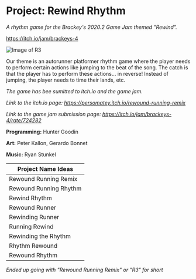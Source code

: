 # Project: Rewind Rhythm 
<i> A rhythm game for the Brackey's 2020.2 Game Jam themed "Rewind". </i>

https://itch.io/jam/brackeys-4

![Image of R3](https://img.itch.zone/aW1nLzQwMTY5OTgucG5n/315x250%23c/77oO7X.png)

Our theme is an autorunner platformer rhythm game where the player needs to perform certain actions like jumping to the beat of the song. The catch is that the player has to perform these actions... in reverse! Instead of jumping, the player needs to time their lands, etc. </i> 

<i>
The game has bee sumitted to itch.io and the game jam. 

Link to the itch.io page: https://persomatey.itch.io/rewound-running-remix 

Link to the game jam submission page: https://itch.io/jam/brackeys-4/rate/724282 
</i>

<b>Programming:</b> Hunter Goodin 

<b>Art:</b> Peter Kallon, Gerardo Bonnet 

<b>Music:</b> Ryan Stunkel 

Project Name Ideas |
------------------ |
Rewound Running Remix | 
Rewound Running Rhythm | 
Rewind Rhythm | 
Rewound Runner | 
Rewinding Runner | 
Running Rewind | 
Rewinding the Rhythm | 
Rhythm Rewound | 
Rewound Rhythm |

<i> Ended up going with "Rewound Running Remix" or "R3" for short </i> 
